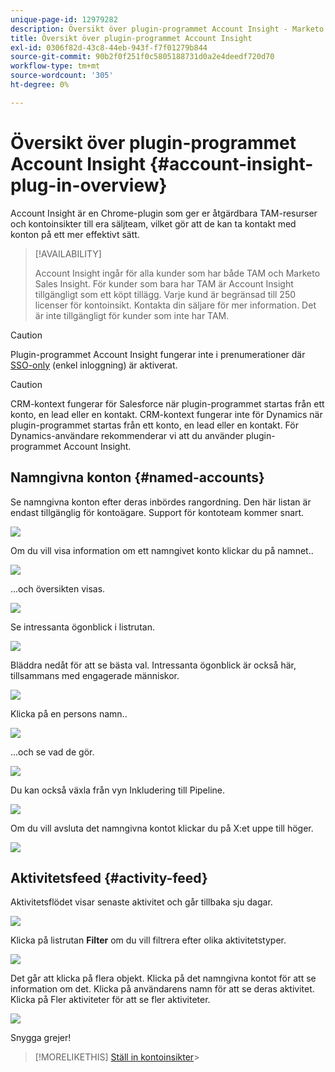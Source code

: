 ```yaml
---
unique-page-id: 12979282
description: Översikt över plugin-programmet Account Insight - Marketo Docs - produktdokumentation
title: Översikt över plugin-programmet Account Insight
exl-id: 0306f82d-43c8-44eb-943f-f7f01279b844
source-git-commit: 90b2f0f251f0c5805188731d0a2e4deedf720d70
workflow-type: tm+mt
source-wordcount: '305'
ht-degree: 0%

---
```


# Översikt över plugin-programmet Account Insight {#account-insight-plug-in-overview}

Account Insight är en Chrome-plugin som ger er åtgärdbara TAM-resurser och kontoinsikter till era säljteam, vilket gör att de kan ta kontakt med konton på ett mer effektivt sätt.

>[!AVAILABILITY]
>
>Account Insight ingår för alla kunder som har både TAM och Marketo Sales Insight. För kunder som bara har TAM är Account Insight tillgängligt som ett köpt tillägg. Varje kund är begränsad till 250 licenser för kontoinsikt. Kontakta din säljare för mer information. Det är inte tillgängligt för kunder som inte har TAM.

>[!CAUTION]
>
>Plugin-programmet Account Insight fungerar inte i prenumerationer där [SSO-only](/help/marketo/product-docs/administration/additional-integrations/restrict-user-login-to-sso-only.md) (enkel inloggning) är aktiverat.

>[!CAUTION]
>
>CRM-kontext fungerar för Salesforce när plugin-programmet startas från ett konto, en lead eller en kontakt. CRM-kontext fungerar inte för Dynamics när plugin-programmet startas från ett konto, en lead eller en kontakt. För Dynamics-användare rekommenderar vi att du använder plugin-programmet Account Insight.

## Namngivna konton {#named-accounts}

Se namngivna konton efter deras inbördes rangordning. Den här listan är endast tillgänglig för kontoägare. Support för kontoteam kommer snart.

![](assets/na1.png)

Om du vill visa information om ett namngivet konto klickar du på namnet..

![](assets/na3.png)

...och översikten visas.

![](assets/na4.png)

Se intressanta ögonblick i listrutan.

![](assets/na5.png)

Bläddra nedåt för att se bästa val. Intressanta ögonblick är också här, tillsammans med engagerade människor.

![](assets/na6.png)

Klicka på en persons namn..

![](assets/na7.png)

...och se vad de gör.

![](assets/na8.png)

Du kan också växla från vyn Inkludering till Pipeline.

![](assets/na9.png)

Om du vill avsluta det namngivna kontot klickar du på X:et uppe till höger.

![](assets/na10.png)

## Aktivitetsfeed {#activity-feed}

Aktivitetsflödet visar senaste aktivitet och går tillbaka sju dagar.

![](assets/af1.png)

Klicka på listrutan **Filter** om du vill filtrera efter olika aktivitetstyper.

![](assets/af2.png)

Det går att klicka på flera objekt. Klicka på det namngivna kontot för att se information om det. Klicka på användarens namn för att se deras aktivitet. Klicka på Fler aktiviteter för att se fler aktiviteter.

![](assets/af3.png)

Snygga grejer!

>[!MORELIKETHIS]
[Ställ in kontoinsikter](/help/marketo/product-docs/target-account-management/setup-tam/set-up-account-insight.md)>
>
